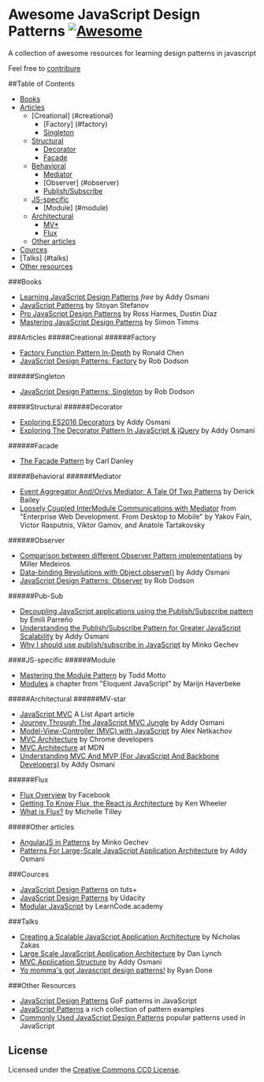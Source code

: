# Awesome JavaScript Design Patterns [![Awesome](https://cdn.rawgit.com/sindresorhus/awesome/d7305f38d29fed78fa85652e3a63e154dd8e8829/media/badge.svg)](https://github.com/sindresorhus/awesome)
 A collection of awesome resources for learning design patterns in javascript
 
 Feel free to [contribure](https://github.com/mazzur/awesome-javascript-design-patterns/blob/master/CONTRIBUTING.md)

##Table of Contents
- [Books](#books)
- [Articles](#articles)
  - [Creational] (#creational)
    - [Factory] (#factory)
    - [Singleton](#singleton)
  - [Structural](#structural)
    - [Decorator](#decorator)
    - [Facade](#facade)
  - [Behavioral](#behavioral)
    - [Mediator](#mediator)
    - [Observer] (#observer)
    - [Publish/Subscribe](#pub-sub)
  - [JS-specific](#js-specific)
    - [Module] (#module)
  - [Architectural](#architectural)
    - [MV*](#mv-star)
    - [Flux](#flux)
  - [Other articles](#other-articles)
- [Cources](#cources)
- [Talks] (#talks)
- [Other resources](#other-resources)
  
###Books
* [Learning JavaScript Design Patterns](https://addyosmani.com/resources/essentialjsdesignpatterns/book) *free* by Addy Osmani
* [JavaScript Patterns](https://www.goodreads.com/book/show/9422683-javascript-patterns) by Stoyan Stefanov
* [Pro JavaScript Design Patterns](https://www.goodreads.com/book/show/1960593.Pro_JavaScript_Design_Patterns) by Ross Harmes, Dustin Diaz
* [Mastering JavaScript Design Patterns](https://www.goodreads.com/book/show/23847040-mastering-javascript-design-patterns---essential-solutions-for-effective) by Simon Timms

###Articles
#####Creational
######Factory
* [Factory Function Pattern In-Depth](https://medium.com/@pyrolistical/factory-functions-pattern-in-depth-356d14801c91#.sw3kpn3gs) by Ronald Chen
* [JavaScript Design Patterns: Factory](http://robdodson.me/javascript-design-patterns-factory/) by Rob Dodson

######Singleton
* [JavaScript Design Patterns: Singleton](http://robdodson.me/javascript-design-patterns-singleton/) by Rob Dodson

#####Structural
######Decorator
* [Exploring ES2016 Decorators](https://medium.com/google-developers/exploring-es7-decorators-76ecb65fb841#.tkqihbpde) by Addy Osmani
* [Exploring The Decorator Pattern In JavaScript & jQuery](https://addyosmani.com/blog/decorator-pattern/) by Addy Osmani

######Facade
* [The Facade Pattern](https://carldanley.com/js-facade-pattern/) by Carl Danley

#####Behavioral
######Mediator
* [Event Aggregator And/Or/vs Mediator: A Tale Of Two Patterns](https://lostechies.com/derickbailey/2013/03/18/event-aggregator-andorvs-mediator-a-tale-of-two-patterns/) by Derick Bailey
* [Loosely Coupled InterModule Communications with Mediator](http://enterprisewebbook.com/ch6_large_js_apps.html#mediator_section) from "Enterprise Web Development. From Desktop to Mobile" by  Yakov Fain, Victor Rasputnis, Viktor Gamov, and Anatole Tartakovsky

######Observer
* [Comparison between different Observer Pattern implementations](https://github.com/millermedeiros/js-signals/wiki/Comparison-between-different-Observer-Pattern-implementations) by Miller Medeiros
* [Data-binding Revolutions with Object.observe()](http://www.html5rocks.com/en/tutorials/es7/observe/) by Addy Osmani
* [JavaScript Design Patterns: Observer](http://robdodson.me/javascript-design-patterns-observer/) by Rob Dodson

######Pub-Sub
* [Decoupling JavaScript applications using the Publish/Subscribe pattern](http://dev.housetrip.com/2014/09/15/decoupling-javascript-apps-using-pub-sub-pattern/) by Emili Parreño
* [Understanding the Publish/Subscribe Pattern for Greater JavaScript Scalability](https://msdn.microsoft.com/en-us/magazine/hh201955.aspx) by Addy Osmani
* [Why I should use publish/subscribe in JavaScript](http://blog.mgechev.com/2013/04/24/why-to-use-publishsubscribe-in-javascript/) by Minko Gechev

####JS-specific
######Module
* [Mastering the Module Pattern](https://toddmotto.com/mastering-the-module-pattern/) by Todd Motto
* [Modules](http://eloquentjavascript.net/10_modules.html) a chapter from "Eloquent JavaScript" by Marijn Haverbeke

#####Architectural
######MV-star
* [JavaScript MVC](http://alistapart.com/article/javascript-mvc) A List Apart article
* [Journey Through The JavaScript MVC Jungle](https://www.smashingmagazine.com/2012/07/journey-through-the-javascript-mvc-jungle/) by Addy Osmani
* [Model-View-Controller (MVC) with JavaScript](https://alexatnet.com/articles/model-view-controller-mvc-javascript) by Alex Netkachov
* [MVC Architecture](https://developer.chrome.com/apps/app_frameworks) by Chrome developers
* [MVC Architecture](https://developer.mozilla.org/en-US/Apps/Build/Modern_web_app_architecture/MVC_architecture) at MDN
* [Understanding MVC And MVP (For JavaScript And Backbone Developers)](https://addyosmani.com/blog/understanding-mvc-and-mvp-for-javascript-and-backbone-developers/) by Addy Osmani

######Flux
* [Flux Overview](https://facebook.github.io/flux/docs/overview.html#content) by Facebook
* [Getting To Know Flux, the React.js Architecture](https://scotch.io/tutorials/getting-to-know-flux-the-react-js-architecture) by Ken Wheeler
* [What is Flux?](http://fluxxor.com/what-is-flux.html) by Michelle Tilley

#####Other articles
* [AngularJS in Patterns](https://github.com/mgechev/angularjs-in-patterns) by Minko Gechev
* [Patterns For Large-Scale JavaScript Application Architecture](http://addyosmani.com/largescalejavascript/) by Addy Osmani

###Cources
* [JavaScript Design Patterns](http://code.tutsplus.com/courses/javascript-design-patterns) on tuts+
* [JavaScript Design Patterns](https://www.youtube.com/playlist?list=PLAwxTw4SYaPkGKjpeiLWz8ydvFEkmRkBn) by Udacity
* [Modular JavaScript](https://www.youtube.com/playlist?list=PLoYCgNOIyGABs-wDaaxChu82q_xQgUb4f) by LearnCode.academy

###Talks
* [Creating a Scalable JavaScript Application Architecture](https://youtu.be/b5pFv9NB9fs) by Nicholas Zakas
* [Large Scale JavaScript Application Architecture](https://youtu.be/kNrnRG1YgAQ) by Dan Lynch
* [MVC Application Structure](https://youtu.be/yIoPlBcW6XA) by Addy Osmani
* [Yo momma's got Javascript design patterns!](https://youtu.be/dMpp1_rJTXU) by Ryan Done

###Other Resources
* [JavaScript Design Patterns](http://www.dofactory.com/javascript/design-patterns) GoF patterns in JavaScript
* [JavaScript Patterns](https://github.com/shichuan/javascript-patterns) a rich collection of pattern examples
* [Commonly Used JavaScript Design Patterns](https://pangara.com/blog/javascript-design-patterns) popular patterns used in JavaScript

## License
Licensed under the [Creative Commons CC0 License](https://creativecommons.org/publicdomain/zero/1.0/).
